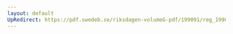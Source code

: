 ```yaml
---
layout: default
UpRedirect: https://pdf.swedeb.se/riksdagen-volumeG-pdf/199091/reg_199091/reg_199091_0481.pdf
---
```


